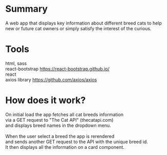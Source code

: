 # Summary
A web app that displays key information about different breed cats to help new or future cat owners or simply satisfy the interest of the curious.

# Tools
html, sass <br>
react-bootstrap https://react-bootstrap.github.io/ <br>
react <br>
axios library https://github.com/axios/axios

# How does it work?
On initial load the app fetches all cat breeds information <br>
via a GET request to "The Cat API" (thecatapi.com) <br>
and displays breed names in the dropdown menu. <br>
<br>
When the user select a breed the app is rerendered <br>
and sends another GET request to the API with the unique breed id. <br>
It then displays all the information on a card component.




